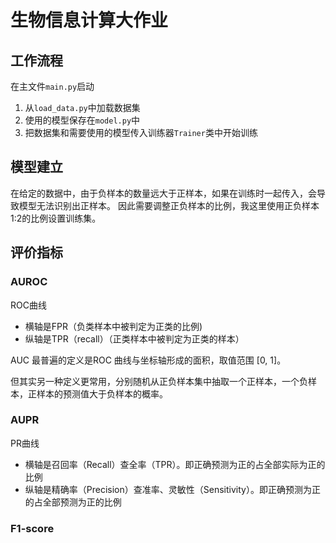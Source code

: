 # 生物信息计算大作业

## 工作流程

在主文件`main.py`启动
1. 从`load_data.py`中加载数据集
2. 使用的模型保存在`model.py`中
3. 把数据集和需要使用的模型传入训练器`Trainer`类中开始训练

## 模型建立

在给定的数据中，由于负样本的数量远大于正样本，如果在训练时一起传入，会导致模型无法识别出正样本。
因此需要调整正负样本的比例，我这里使用正负样本1:2的比例设置训练集。


## 评价指标

### AUROC

ROC曲线
- 横轴是FPR（负类样本中被判定为正类的比例)
- 纵轴是TPR（recall）（正类样本中被判定为正类的样本）

AUC 最普遍的定义是ROC 曲线与坐标轴形成的面积，取值范围 [0, 1]。

但其实另一种定义更常用，分别随机从正负样本集中抽取一个正样本，一个负样本，正样本的预测值大于负样本的概率。


### AUPR

PR曲线
- 横轴是召回率（Recall）查全率（TPR）。即正确预测为正的占全部实际为正的比例
- 纵轴是精确率（Precision）查准率、灵敏性（Sensitivity）。即正确预测为正的占全部预测为正的比例

### F1-score

